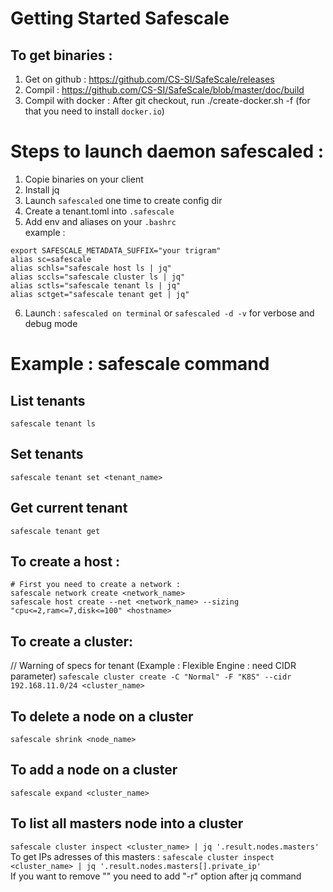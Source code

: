 # Getting Started Safescale
## To get binaries :
1. Get on github : https://github.com/CS-SI/SafeScale/releases  
2. Compil : https://github.com/CS-SI/SafeScale/blob/master/doc/build
3. Compil with docker : After git checkout, run ./create-docker.sh -f (for that you need to install `docker.io`)

# Steps to launch daemon safescaled :
1. Copie binaries on your client
2. Install jq 
3. Launch `safescaled` one time to create config dir
4. Create a tenant.toml into `.safescale`
5. Add env and aliases on your `.bashrc`  
example :  
```
export SAFESCALE_METADATA_SUFFIX="your trigram"
alias sc=safescale  
alias schls="safescale host ls | jq"  
alias sccls="safescale cluster ls | jq"  
alias sctls="safescale tenant ls | jq"  
alias sctget="safescale tenant get | jq"  
````
6. Launch : `safescaled on terminal` or `safescaled -d -v` for verbose and debug mode

# Example : safescale command
## List tenants
`safescale tenant ls`
## Set tenants
`safescale tenant set <tenant_name>`
## Get current tenant
`safescale tenant get`


## To create a host :
````
# First you need to create a network :
safescale network create <network_name>
safescale host create --net <network_name> --sizing "cpu<=2,ram<=7,disk<=100" <hostname> 
````

## To create a cluster:
// Warning of specs for tenant (Example : Flexible Engine : need CIDR parameter)
`safescale cluster create -C "Normal" -F "K8S" --cidr 192.168.11.0/24 <cluster_name>`

## To delete a node on a cluster
`safescale shrink <node_name>`

## To add a node on a cluster
`safescale expand <cluster_name>`

## To list all masters node into a cluster
`safescale cluster inspect <cluster_name> | jq '.result.nodes.masters'`  
To get IPs adresses of this masters :
`safescale cluster inspect <cluster_name> | jq '.result.nodes.masters[].private_ip'`  
If you want to remove "" you need to add "-r" option after jq command

